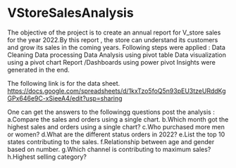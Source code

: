 # VStoreSalesAnalysis
The objective of the project is to create an annual report  for V_store sales for the year 2022.By this report , the store can understand its customers and grow its sales in the coming years.
Following steps were applied : 
Data Cleaning
Data processing 
Data Analysis using pivot table
Data visualization using a pivot chart
Report /Dashboards using power pivot 
Insights were generated in the end.

The following link is for the data sheet.
https://docs.google.com/spreadsheets/d/1kxTzo5foQ5n93pEU3tzeURddKgGPx646e9C-xSieeA4/edit?usp=sharing

One can get the answers to the followingg questions post the analysis   : 
a.Compare the sales and orders using a single chart.
b.Which month got the highest sales and orders using a single chart?
c.Who purchased more men or women?
d.What are the different status orders in 2022?
e.List the top 10 states contributing to the sales.
f.Relationship between age and gender based on number.
g.Which channel is contributing to maximum sales?
h.Highest selling category?


